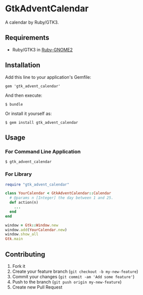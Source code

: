 # GtkAdventCalendar

A calendar by Ruby/GTK3.

## Requirements

* Ruby/GTK3 in [Ruby-GNOME2](http://ruby-gnome2.sourceforge.jp/)

## Installation

Add this line to your application's Gemfile:

    gem 'gtk_advent_calendar'

And then execute:

    $ bundle

Or install it yourself as:

    $ gem install gtk_advent_calendar

## Usage

### For Command Line Application

    $ gtk_advent_calendar

### For Library

```ruby
require "gtk_advent_calendar"

class YourCalendar < GtkAdventCalendar::Calendar
  # @params n [Integer] the day between 1 and 25.
  def action(n)
    ...
  end
end

window = Gtk::Window.new
window.add(YourCalendar.new)
window.show_all
Gtk.main
```

## Contributing

1. Fork it
2. Create your feature branch (`git checkout -b my-new-feature`)
3. Commit your changes (`git commit -am 'Add some feature'`)
4. Push to the branch (`git push origin my-new-feature`)
5. Create new Pull Request
